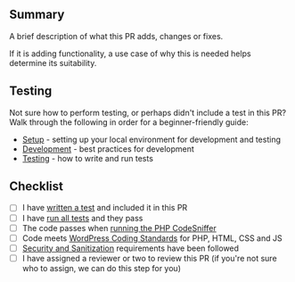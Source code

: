 ## Summary

A brief description of what this PR adds, changes or fixes.

If it is adding functionality, a use case of why this is needed helps determine its suitability.

## Testing

Not sure how to perform testing, or perhaps didn't include a test in this PR? Walk through the following in order for a beginner-friendly guide:
- [Setup](https://github.com/ConvertKit/convertkit-wordpress/blob/main/SETUP.md) - setting up your local environment for development and testing
- [Development](https://github.com/ConvertKit/convertkit-wordpress/blob/main/DEVELOPMENT.md) - best practices for development
- [Testing](https://github.com/ConvertKit/convertkit-wordpress/blob/main/TESTING.md) - how to write and run tests

## Checklist

* [ ] I have [written a test](https://github.com/ConvertKit/convertkit-wordpress/blob/main/TESTING.md#writing-an-acceptance-test) and included it in this PR
* [ ] I have [run all tests](https://github.com/ConvertKit/convertkit-wordpress/blob/main/TESTING.md#run-tests) and they pass
* [ ] The code passes when [running the PHP CodeSniffer](https://github.com/ConvertKit/convertkit-wordpress/blob/main/TESTING.md#run-php-codesniffer)
* [ ] Code meets [WordPress Coding Standards](https://github.com/ConvertKit/convertkit-wordpress/blob/main/DEVELOPMENT.md#coding-standards) for PHP, HTML, CSS and JS
* [ ] [Security and Sanitization](https://github.com/ConvertKit/convertkit-wordpress/blob/main/DEVELOPMENT.md#security-and-sanitization) requirements have been followed
* [ ] I have assigned a reviewer or two to review this PR (if you're not sure who to assign, we can do this step for you)